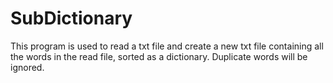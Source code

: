 # SubDictionary
This program is used to read a txt file and create a new txt file containing all the words in the read file, sorted as a dictionary. Duplicate words will be ignored.

